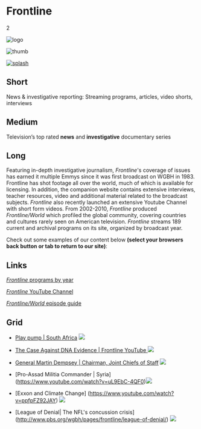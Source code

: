# Frontline

2

![logo](https://s3.amazonaws.com/wgbhstocksales.org/content/collections/frontline/frontline-logo.png)

![thumb](https://s3.amazonaws.com/wgbhstocksales.org/content/collections/frontline/frontline-thumb_348x196.png)

[![splash](https://s3.amazonaws.com/wgbhstocksales.org/content/collections/frontline/frontline_collection_main_770x433.png)](http://www.pbs.org/wgbh/pages/frontline/)

## Short

News & investigative reporting:
Streaming programs, articles, video shorts, interviews

## Medium

Television’s top rated **news** and **investigative** documentary series

## Long
Featuring in-depth investigative journalism, *Frontline*'s coverage of issues has earned it multiple 
Emmys since it was first broadcast on WGBH in 1983.  Frontline has shot footage all over
the world, much of which is available for licensing.  In addition, the companion website
contains extensive interviews, teacher resources, video and additional material
related to the broadcast subjects.  *Frontline* also recently launched an extensive 
Youtube Channel with short form videos. From 2002-2010, *Frontline* produced
*Frontline/World* which profiled the global community, covering countries and cultures rarely 
seen on American television.  *Frontline* streams 189 current and archival 
programs on its site, organized by broadcast year. 

Check out some examples of our content below 
**(select your browsers back button or tab to return to our site)**: 

## Links

[*Frontline* programs by year](http://www.pbs.org/wgbh/pages/frontline/programs/)

[*Frontline* YouTube Channel](https://www.youtube.com/user/PBSfrontline)

[*Frontline/World* episode guide](http://www.pbs.org/frontlineworld/about/episodeguide.html)

## Grid

- [Play pump | South Africa](http://www.pbs.org/frontlineworld/rough/2005/10/south_africa_th.html) ![](https://s3.amazonaws.com/wgbhstocksales.org/content/collections/frontline/Troubled+water_348x196.png)
- [The Case Against DNA Evidence | Frontline YouTube ](https://www.youtube.com/watch?v=fXsn5VoKokg) ![](https://s3.amazonaws.com/wgbhstocksales.org/content/collections/frontline/The+case+against+DNA+evidence_348x196.png)
- [General Martin Dempsey | Chairman, Joint Chiefs of Staff](http://www.pbs.org/wgbh/pages/frontline/foreign-affairs-defense/obama-at-war/watch-pentagon-had-no-plan-for-when-isis-took-mosul-dempsey-says/) ![](https://s3.amazonaws.com/wgbhstocksales.org/content/collections/frontline/Obama+%26+Syria-Demsey+Joint+Chiefs+of+Staff_348x196.png)

- [Pro-Assad Militia Commander | Syria]
(https://www.youtube.com/watch?v=uL9EbC-4QF0)![](https://s3.amazonaws.com/wgbhstocksales.org/content/collections/frontline/Inside+Assad%27s+Syria_348x196.png)
- [Exxon and Climate Change] (https://www.youtube.com/watch?v=ppfpFZ92JAY) ![](https://s3.amazonaws.com/wgbhstocksales.org/content/collections/frontline/Exxon+and+Climate+Change_348x196.png)
- [League of Denial| The NFL's concussion crisis] (http://www.pbs.org/wgbh/pages/frontline/league-of-denial/) ![](	
https://s3.amazonaws.com/wgbhstocksales.org/content/collections/frontline/Footballs_348x196.png)
